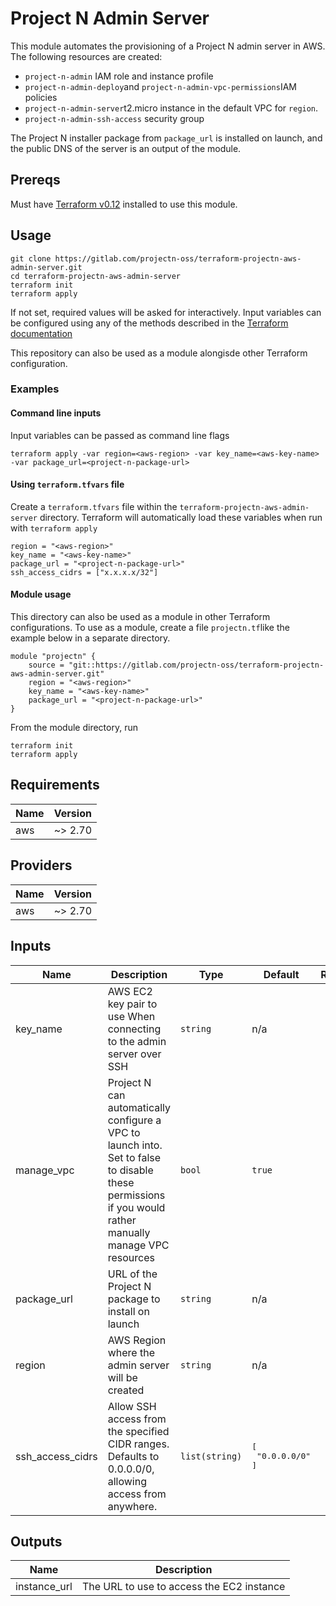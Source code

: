 # Project N Admin Server

This module automates the provisioning of a Project N admin server in AWS. The following resources are created:
- `project-n-admin` IAM role and instance profile
- `project-n-admin-deploy`and `project-n-admin-vpc-permissions`IAM policies
- `project-n-admin-server`t2.micro instance in the default VPC for `region`. 
- `project-n-admin-ssh-access` security group

The Project N installer package from `package_url` is installed on launch, and the public DNS of the server is an output of the module.

## Prereqs

Must have [Terraform v0.12](https://www.terraform.io/downloads.html) installed to use this module.

## Usage
```shell script
git clone https://gitlab.com/projectn-oss/terraform-projectn-aws-admin-server.git
cd terraform-projectn-aws-admin-server
terraform init
terraform apply
```
If not set, required values will be asked for interactively. Input variables can be configured using any of the methods described in the [Terraform documentation](https://www.terraform.io/docs/configuration/variables.html#assigning-values-to-root-module-variables)

This repository can also be used as a module alongisde other Terraform configuration.
### Examples
#### Command line inputs
Input variables can be passed as command line flags
```shell script
terraform apply -var region=<aws-region> -var key_name=<aws-key-name> -var package_url=<project-n-package-url>
```

#### Using `terraform.tfvars` file
Create a `terraform.tfvars` file within the `terraform-projectn-aws-admin-server` directory. Terraform will automatically load these variables when run with `terraform apply`
```hcl
region = "<aws-region>"
key_name = "<aws-key-name>"
package_url = "<project-n-package-url>"
ssh_access_cidrs = ["x.x.x.x/32"]
```

#### Module usage
This directory can also be used as a module in other Terraform configurations. To use as a module, create a file `projectn.tf`like the example below in a separate directory.
```hcl
module "projectn" {
    source = "git::https://gitlab.com/projectn-oss/terraform-projectn-aws-admin-server.git"
    region = "<aws-region>"
    key_name = "<aws-key-name>"
    package_url = "<project-n-package-url>"
} 
```
From the module directory, run 
```shell script
terraform init
terraform apply
```
## Requirements

| Name | Version |
|------|---------|
| aws | ~> 2.70 |

## Providers

| Name | Version |
|------|---------|
| aws | ~> 2.70 |

## Inputs

| Name | Description | Type | Default | Required |
|------|-------------|------|---------|:--------:|
| key\_name | AWS EC2 key pair to use When connecting to the admin server over SSH | `string` | n/a | yes |
| manage\_vpc | Project N can automatically configure a VPC to launch into. Set to false to disable these permissions if you would rather manually manage VPC resources | `bool` | `true` | no |
| package\_url | URL of the Project N package to install on launch | `string` | n/a | yes |
| region | AWS Region where the admin server will be created | `string` | n/a | yes |
| ssh\_access\_cidrs | Allow SSH access from the specified CIDR ranges. Defaults to 0.0.0.0/0, allowing access from anywhere. | `list(string)` | <pre>[<br>  "0.0.0.0/0"<br>]</pre> | no |

## Outputs

| Name | Description |
|------|-------------|
| instance\_url | The URL to use to access the EC2 instance |
